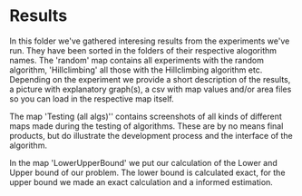 # Results

In this folder we've gathered interesing results from the experiments we've run. They have been sorted in the folders of their respective alogorithm names. The 'random' map contains all experiments with the random algorithm, 'Hillclimbing' all those with the Hillclimbing algorithm etc. Depending on the experiment we provide a short description of the results, a picture with explanatory graph(s), a csv with map values and/or area files so you can load in the respective map itself.

The map 'Testing (all algs)'' contains screenshots of all kinds of different maps made during the testing of algorithms. These are by no means final products, but do illustrate the development process and the interface of the algorithm.

In the map 'LowerUpperBound' we put our calculation of the Lower and Upper bound of our problem. The lower bound is calculated exact, for the upper bound we made an exact calculation and a informed estimation.